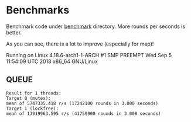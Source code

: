 # Benchmarks
Benchmark code under [benchmark](benchmark) directory.
More rounds per seconds is better.

As you can see, there is a lot to improve (especially for map)!

Running on Linux 4.18.6-arch1-1-ARCH #1 SMP PREEMPT Wed Sep 5 11:54:09 UTC 2018 x86_64 GNU/Linux

## QUEUE
```
Result for 1 threads:
Target 0 (mutex):
mean of 5747335.418 r/s (17242100 rounds in 3.000 seconds)
Target 1 (lockfree):
mean of 13919963.595 r/s (41759900 rounds in 3.000 seconds)

